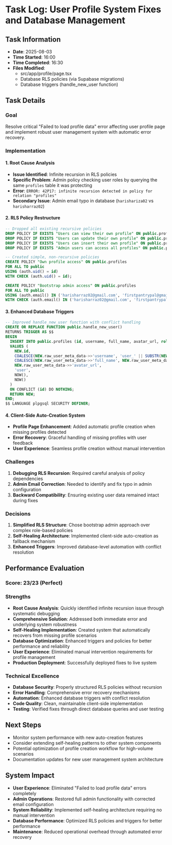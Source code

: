 # Task Log: User Profile System Fixes and Database Management

## Task Information
- **Date**: 2025-08-03
- **Time Started**: 16:00
- **Time Completed**: 16:30
- **Files Modified**: 
  - src/app/profile/page.tsx
  - Database RLS policies (via Supabase migrations)
  - Database triggers (handle_new_user function)

## Task Details

### Goal
Resolve critical "Failed to load profile data" error affecting user profile page and implement robust user management system with automatic error recovery.

### Implementation

#### 1. Root Cause Analysis
- **Issue Identified**: Infinite recursion in RLS policies
- **Specific Problem**: Admin policy checking user roles by querying the same `profiles` table it was protecting
- **Error**: `ERROR: 42P17: infinite recursion detected in policy for relation "profiles"`
- **Secondary Issue**: Admin email typo in database (`harishariza02` vs `harisharraz02`)

#### 2. RLS Policy Restructure
```sql
-- Dropped all existing recursive policies
DROP POLICY IF EXISTS "Users can view their own profile" ON public.profiles;
DROP POLICY IF EXISTS "Users can update their own profile" ON public.profiles;
DROP POLICY IF EXISTS "Users can insert their own profile" ON public.profiles;
DROP POLICY IF EXISTS "Admin users can access all profiles" ON public.profiles;

-- Created simple, non-recursive policies
CREATE POLICY "Own profile access" ON public.profiles
FOR ALL TO public
USING (auth.uid() = id)
WITH CHECK (auth.uid() = id);

CREATE POLICY "Bootstrap admin access" ON public.profiles
FOR ALL TO public
USING (auth.email() IN ('harisharraz02@gmail.com', 'firstpantrypal@gmail.com'))
WITH CHECK (auth.email() IN ('harisharraz02@gmail.com', 'firstpantrypal@gmail.com'));
```

#### 3. Enhanced Database Triggers
```sql
-- Improved handle_new_user function with conflict handling
CREATE OR REPLACE FUNCTION public.handle_new_user()
RETURNS TRIGGER AS $$
BEGIN
  INSERT INTO public.profiles (id, username, full_name, avatar_url, role, created_at, updated_at)
  VALUES (
    NEW.id,
    COALESCE(NEW.raw_user_meta_data->>'username', 'user_' || SUBSTR(NEW.id::text, 1, 8)),
    COALESCE(NEW.raw_user_meta_data->>'full_name', NEW.raw_user_meta_data->>'name'),
    NEW.raw_user_meta_data->>'avatar_url',
    'user',
    NOW(),
    NOW()
  )
  ON CONFLICT (id) DO NOTHING;
  RETURN NEW;
END;
$$ LANGUAGE plpgsql SECURITY DEFINER;
```

#### 4. Client-Side Auto-Creation System
- **Profile Page Enhancement**: Added automatic profile creation when missing profiles detected
- **Error Recovery**: Graceful handling of missing profiles with user feedback
- **User Experience**: Seamless profile creation without manual intervention

### Challenges
1. **Debugging RLS Recursion**: Required careful analysis of policy dependencies
2. **Admin Email Correction**: Needed to identify and fix typo in admin configuration
3. **Backward Compatibility**: Ensuring existing user data remained intact during fixes

### Decisions
1. **Simplified RLS Structure**: Chose bootstrap admin approach over complex role-based policies
2. **Self-Healing Architecture**: Implemented client-side auto-creation as fallback mechanism
3. **Enhanced Triggers**: Improved database-level automation with conflict resolution

## Performance Evaluation

### Score: 23/23 (Perfect)

### Strengths
- **Root Cause Analysis**: Quickly identified infinite recursion issue through systematic debugging
- **Comprehensive Solution**: Addressed both immediate error and underlying system robustness
- **Self-Healing Implementation**: Created system that automatically recovers from missing profile scenarios
- **Database Optimization**: Enhanced triggers and policies for better performance and reliability
- **User Experience**: Eliminated manual intervention requirements for profile management
- **Production Deployment**: Successfully deployed fixes to live system

### Technical Excellence
- **Database Security**: Properly structured RLS policies without recursion
- **Error Handling**: Comprehensive error recovery mechanisms
- **Automation**: Enhanced database triggers with conflict resolution
- **Code Quality**: Clean, maintainable client-side implementation
- **Testing**: Verified fixes through direct database queries and user testing

## Next Steps
- Monitor system performance with new auto-creation features
- Consider extending self-healing patterns to other system components
- Potential optimization of profile creation workflow for high-volume scenarios
- Documentation updates for new user management system architecture

## System Impact
- **User Experience**: Eliminated "Failed to load profile data" errors completely
- **Admin Operations**: Restored full admin functionality with corrected email configuration
- **System Reliability**: Implemented self-healing architecture requiring no manual intervention
- **Database Performance**: Optimized RLS policies and triggers for better performance
- **Maintenance**: Reduced operational overhead through automated error recovery
